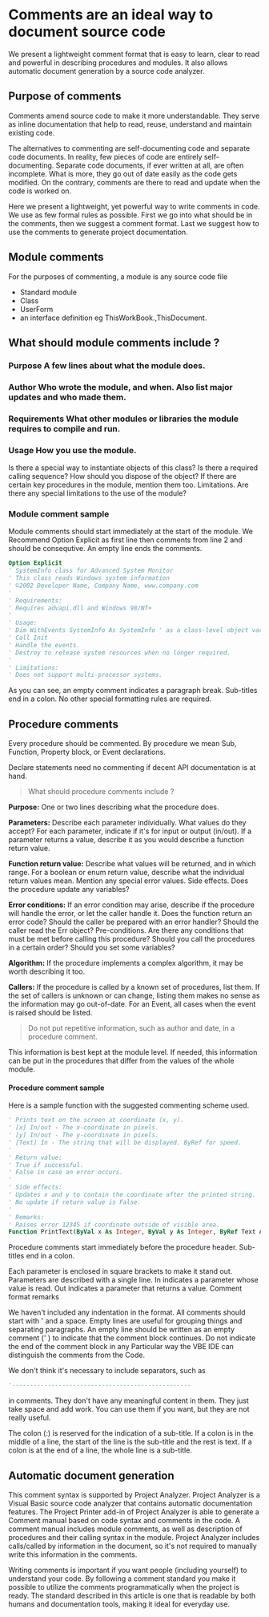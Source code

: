 [// LINK:http://www.aivosto.com/vbtips/codedoc.html]: COMMENT

# Comments are an ideal way to document source code

We present a lightweight comment format that is easy to learn, clear to read and powerful in describing procedures and modules. It also allows automatic document generation by a source code analyzer.

## Purpose of comments

Comments amend source code to make it more understandable. They serve as inline documentation that help to read, reuse, understand and maintain existing code.

The alternatives to commenting are self-documenting code and separate code documents. In reality, few pieces of code are entirely self-documenting. Separate code documents, if ever written at all, are often incomplete. What is more, they go out of date easily as the code gets modified. On the contrary, comments are there to read and update when the code is worked on.

Here we present a lightweight, yet powerful way to write comments in code. We use as few formal rules as possible. First we go into what should be in the comments, then we suggest a comment format. Last we suggest how to use the comments to generate project documentation.

## Module comments

For the purposes of commenting, a module is any source code file
* Standard module
* Class
* UserForm
* an interface definition eg ThisWorkBook.,ThisDocument.

## What should module comments include ?  
### **Purpose** A few lines about what the module does.
### **Author** Who wrote the module, and when. Also list major updates and who made them.
### **Requirements** What other modules or libraries the module requires to compile and run.
### **Usage** How you use the module.

Is there a special way to instantiate objects of this class? Is there a required calling sequence? How should you dispose of the object? If there are certain key procedures in the module, mention them too.
Limitations. Are there any special limitations to the use of the module?

### Module comment sample

Module comments should start immediately at the start of the module.
We Recommend Option Explicit as first line then comments from line 2  and should be consequtive. An empty line ends the comments.

```vb
Option Explicit
' SystemInfo class for Advanced System Monitor
' This class reads Windows system information
' ©2002 Developer Name, Company Name, www.company.com
'
' Requirements:
' Requires advapi.dll and Windows 98/NT+
'
' Usage:
' Dim WithEvents SystemInfo As SystemInfo ' as a class-level object variable
' Call Init
' Handle the events.
' Destroy to release system resources when no longer required.
'
' Limitations:
' Does not support multi-processor systems.
```

As you can see, an empty comment indicates a paragraph break. Sub-titles end in a colon. No other special formatting rules are required.

## Procedure comments

Every procedure should be commented. By procedure we mean Sub, Function, Property block, or Event declarations.  

Declare statements need no commenting if decent API documentation is at hand.

> What should procedure comments include ?

**Purpose:** One or two lines describing what the procedure does.

**Parameters:** Describe each parameter individually. What values do they accept? For each parameter, indicate if it's for input or output (in/out). If a parameter returns a value, describe it as you would describe a function return value.

**Function return value:** Describe what values will be returned, and in which range. For a boolean or enum return value, describe what the individual return values mean. Mention any special error values.
Side effects. Does the procedure update any variables?

**Error conditions:** If an error condition may arise, describe if the procedure will handle the error, or let the caller handle it. Does the function return an error code? Should the caller be prepared with an error handler? Should the caller read the Err object?
Pre-conditions. Are there any conditions that must be met before calling this procedure? Should you call the procedures in a certain order? Should you set some variables?

**Algorithm:** If the procedure implements a complex algorithm, it may be worth describing it too.

**Callers:** If the procedure is called by a known set of procedures, list them. If the set of callers is unknown or can change, listing them makes no sense as the information may go out-of-date. For an Event, all cases when the event is raised should be listed.

> Do not put repetitive information, such as author and date, in a procedure comment.

This information is best kept at the module level. If needed, this information can be put in the procedures that differ from the values of the whole module.

#### Procedure comment sample
Here is a sample function with the suggested commenting scheme used.

```vb
' Prints text on the screen at coordinate (x, y).
' [x] In/out - The x-coordinate in pixels.
' [y] In/out - The y-coordinate in pixels.
' [Text] In - The string that will be displayed. ByRef for speed.
'
' Return value:
' True if successful.
' False in case an error occurs.
'
' Side effects:
' Updates x and y to contain the coordinate after the printed string.
' No update if return value is False.
'
' Remarks:
' Raises error 12345 if coordinate outside of visible area.
Function PrintText(ByVal x As Integer, ByVal y As Integer, ByRef Text As String) As Boolean
```
Procedure comments start immediately before the procedure header. Sub-titles end in a colon.

Each parameter is enclosed in square brackets to make it stand out. Parameters are described with a single line. In indicates a parameter whose value is read. Out indicates a parameter that returns a value.
Comment format remarks

We haven't included any indentation in the format. All comments should start with ' and a space. Empty lines are useful for grouping things and separating paragraphs. An empty line should be written as an empty comment (' ) to indicate that the comment block continues. Do not indicate the end of the comment block in any Particular way the VBE IDE can distinguish the comments from the Code.

We don't think it's necessary to include separators, such as  
```vb
'--------------------------------------------------
```
in comments. They don't have any meaningful content in them. They just take space and add work. You can use them if you want, but they are not really useful.

The colon (:) is reserved for the indication of a sub-title. If a colon is in the middle of a line, the start of the line is the sub-title and the rest is text. If a colon is at the end of a line, the whole line is a sub-title.

## Automatic document generation

This comment syntax is supported by Project Analyzer. Project Analyzer is a Visual Basic source code analyzer that contains automatic documentation features. The Project Printer add-in of Project Analyzer is able to generate a Comment manual based on code syntax and comments in the code. A comment manual includes module comments, as well as description of procedures and their calling syntax in the module. Project Analyzer includes calls/called by information in the document, so it's not required to manually write this information in the comments.

Writing comments is important if you want people (including yourself) to understand your code. By following a comment standard you make it possible to utilize the comments programmatically when the project is ready. The standard described in this article is one that is readable by both humans and documentation tools, making it ideal for everyday use.
